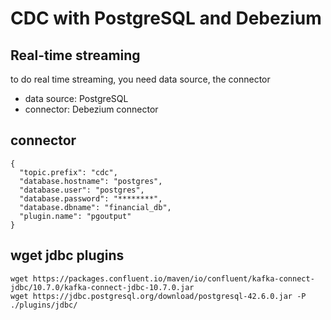 # CDC with PostgreSQL and Debezium

## Real-time streaming
to do real time streaming, you need data source, the connector
- data source: PostgreSQL
- connector: Debezium connector

## connector
```
{
  "topic.prefix": "cdc",
  "database.hostname": "postgres",
  "database.user": "postgres",
  "database.password": "********",
  "database.dbname": "financial_db",
  "plugin.name": "pgoutput"
}
```

## wget jdbc plugins
```
wget https://packages.confluent.io/maven/io/confluent/kafka-connect-jdbc/10.7.0/kafka-connect-jdbc-10.7.0.jar
wget https://jdbc.postgresql.org/download/postgresql-42.6.0.jar -P ./plugins/jdbc/
```